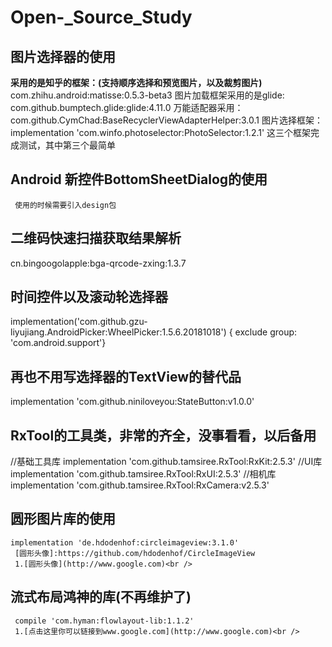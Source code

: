 # Open-_Source_Study
##  图片选择器的使用
**采用的是知乎的框架：(支持顺序选择和预览图片，以及裁剪图片)**
     com.zhihu.android:matisse:0.5.3-beta3
     图片加载框架采用的是glide:
     com.github.bumptech.glide:glide:4.11.0
     万能适配器采用：
     com.github.CymChad:BaseRecyclerViewAdapterHelper:3.0.1
     图片选择框架：implementation 'com.winfo.photoselector:PhotoSelector:1.2.1'
     这三个框架完成测试，其中第三个最简单
##  Android 新控件BottomSheetDialog的使用
     使用的时候需要引入design包
##  二维码快速扫描获取结果解析
cn.bingoogolapple:bga-qrcode-zxing:1.3.7
##  时间控件以及滚动轮选择器
implementation('com.github.gzu-liyujiang.AndroidPicker:WheelPicker:1.5.6.20181018') {
        exclude group: 'com.android.support'}
##  再也不用写选择器的TextView的替代品
 implementation 'com.github.niniloveyou:StateButton:v1.0.0'
 ##  RxTool的工具类，非常的齐全，没事看看，以后备用
 //基础工具库
   implementation 'com.github.tamsiree.RxTool:RxKit:2.5.3'
   //UI库
   implementation 'com.github.tamsiree.RxTool:RxUI:2.5.3'
   //相机库
   implementation 'com.github.tamsiree.RxTool:RxCamera:v2.5.3'
##  圆形图片库的使用
    implementation 'de.hdodenhof:circleimageview:3.1.0'
     [圆形头像]:https://github.com/hdodenhof/CircleImageView
     1.[圆形头像](http://www.google.com)<br />
##  流式布局鸿神的库(不再维护了)
     compile 'com.hyman:flowlayout-lib:1.1.2'
     1.[点击这里你可以链接到www.google.com](http://www.google.com)<br />
